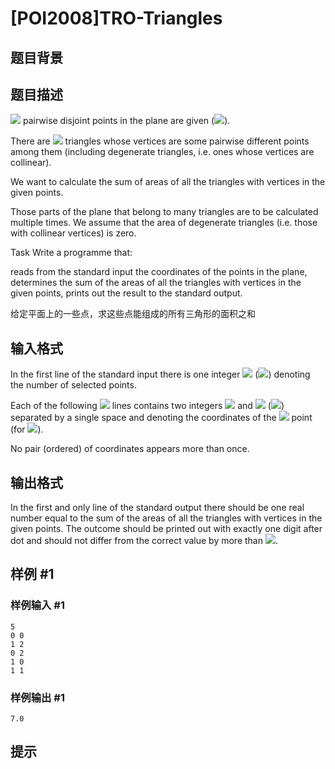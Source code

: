 # [POI2008]TRO-Triangles

## 题目背景



## 题目描述

![](http://main.edu.pl/images/OI15/tro-en-tex.1.png) pairwise disjoint points in the plane are given (![](http://main.edu.pl/images/OI15/tro-en-tex.2.png)).

There are ![](http://main.edu.pl/images/OI15/tro-en-tex.3.png) triangles whose    vertices are some pairwise different points among them    (including degenerate triangles, i.e. ones whose vertices are collinear).

We want to calculate the sum of areas of all the triangles with vertices    in the given points.

Those parts of the plane that belong to many triangles are to be calculated    multiple times. We assume that the area of degenerate triangles (i.e. those    with collinear vertices) is zero.

Task    Write a programme that:

reads from the standard input the coordinates of the points in the plane,                 determines the sum of the areas of all the triangles with vertices in       the given points,                  prints out the result to the standard output.

给定平面上的一些点，求这些点能组成的所有三角形的面积之和


## 输入格式

In the first line of the standard input there is one integer ![](http://main.edu.pl/images/OI15/tro-en-tex.4.png)   (![](http://main.edu.pl/images/OI15/tro-en-tex.5.png)) denoting the number of selected points.

Each of the following ![](http://main.edu.pl/images/OI15/tro-en-tex.6.png) lines contains two integers ![](http://main.edu.pl/images/OI15/tro-en-tex.7.png) and ![](http://main.edu.pl/images/OI15/tro-en-tex.8.png)   (![](http://main.edu.pl/images/OI15/tro-en-tex.9.png)) separated by a single space and denoting   the coordinates of the ![](http://main.edu.pl/images/OI15/tro-en-tex.10.png) point (for ![](http://main.edu.pl/images/OI15/tro-en-tex.11.png)).

No pair (ordered) of coordinates appears more than once.


## 输出格式

In the first and only line of the standard output there should be one   real number equal to the sum of the areas of all the triangles with   vertices in the given points. The outcome should be printed out with   exactly one digit after dot and should not differ from the correct value   by more than ![](http://main.edu.pl/images/OI15/tro-en-tex.12.png).


## 样例 #1

### 样例输入 #1
```
5
0 0
1 2
0 2
1 0
1 1
```

### 样例输出 #1

```
7.0
```

## 提示


